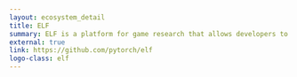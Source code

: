 ```yaml
---
layout: ecosystem_detail
title: ELF
summary: ELF is a platform for game research that allows developers to train and test their algorithms in various game environments.
external: true
link: https://github.com/pytorch/elf
logo-class: elf
---
```


